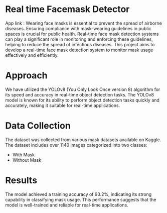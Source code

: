 # Real time Facemask Detector
App link : 
Wearing face masks is essential to prevent the spread of airborne diseases. Ensuring compliance with mask-wearing guidelines in public spaces is crucial for public health. Real-time face mask detection systems can play a significant role in monitoring and enforcing these guidelines, helping to reduce the spread of infectious diseases. This project aims to develop a real-time face mask detection system to monitor mask usage effectively and efficiently.

# Approach
We have utilized the YOLOv8 (You Only Look Once version 8) algorithm for its speed and accuracy in real-time object detection tasks. The YOLOv8 model is known for its ability to perform object detection tasks quickly and accurately, making it suitable for real-time applications.

# Data Collection
The dataset was collected from various mask datasets available on Kaggle. The dataset includes over 1140 images categorized into two classes:

* With Mask
* Without Mask

# Results
The model achieved a training accuracy of 93.2%, indicating its strong capability in classifying mask usage. This performance suggests that the model is well-trained and reliable for real-time applications.



